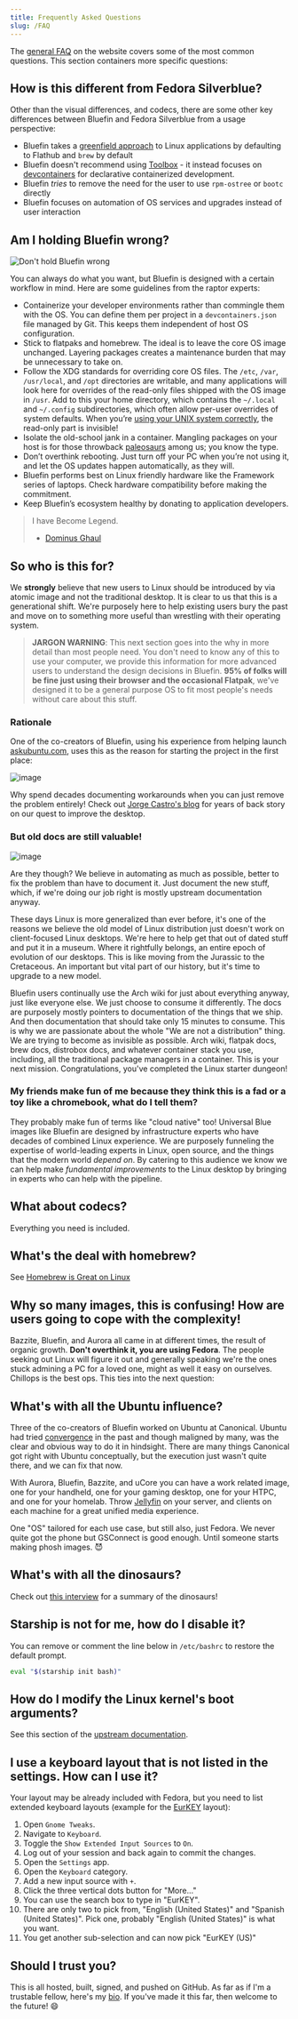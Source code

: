 ```yaml
---
title: Frequently Asked Questions
slug: /FAQ
---
```


The [general FAQ](https://projectbluefin.io/#scene-faq) on the website covers some of the most common questions. This section containers more specific questions:

## How is this different from Fedora Silverblue?

Other than the visual differences, and codecs, there are some other key differences between Bluefin and Fedora Silverblue from a usage perspective:

- Bluefin takes a [greenfield approach](https://en.wikipedia.org/wiki/Greenfield_project) to Linux applications by defaulting to Flathub and `brew` by default
- Bluefin doesn't recommend using [Toolbox](https://github.com/containers/toolbox) - it instead focuses on [devcontainers](/bluefin-dx.md#the-cloud-native-development-approach) for declarative containerized development.
- Bluefin _tries_ to remove the need for the user to use `rpm-ostree` or `bootc` directly
- Bluefin focuses on automation of OS services and upgrades instead of user interaction

## Am I holding Bluefin wrong?

![Don't hold Bluefin wrong](https://github.com/user-attachments/assets/6d03851b-5d42-4235-9e1c-3dde7c455946)

You can always do what you want, but Bluefin is designed with a certain workflow in mind. Here are some guidelines from the raptor experts:

- Containerize your developer environments rather than commingle them with the OS. You can define them per project in a `devcontainers.json` file managed by Git. This keeps them independent of host OS configuration.
- Stick to flatpaks and homebrew. The ideal is to leave the core OS image unchanged. Layering packages creates a maintenance burden that may be unnecessary to take on.
- Follow the XDG standards for overriding core OS files. The `/etc`, `/var`, `/usr/local`, and `/opt` directories are writable, and many applications will look here for overrides of the read-only files shipped with the OS image in `/usr`. Add to this your home directory, which contains the `~/.local` and `~/.config` subdirectories, which often allow per-user overrides of system defaults. When you’re [using your UNIX system correctly](https://www.youtube.com/watch?v=JOeY07qKU9c), the read-only part is invisible!
- Isolate the old-school jank in a container. Mangling packages on your host is for those throwback [paleosaurs](https://en.wikipedia.org/wiki/Palaeosaurus) among us; you know the type.
- Don’t overthink rebooting. Just turn off your PC when you’re not using it, and let the OS updates happen automatically, as they will.
- Bluefin performs best on Linux friendly hardware like the Framework series of laptops. Check hardware compatibility before making the commitment.
- Keep Bluefin’s ecosystem healthy by donating to application developers.

> I have Become Legend.
>
> - [Dominus Ghaul](https://www.youtube.com/watch?v=Og-2axO4Bi0)

## So who is this for?

We **strongly** believe that new users to Linux should be introduced by via atomic image and not the traditional desktop. It is clear to us that this is a generational shift. We're purposely here to help existing users bury the past and move on to something more useful than wrestling with their operating system.

> **JARGON WARNING**: This next section goes into the why in more detail than most people need. You don't need to know any of this to use your computer, we provide this information for more advanced users to understand the design decisions in Bluefin. **95% of folks will be fine just using their browser and the occasional Flatpak**, we've designed it to be a general purpose OS to fit most people's needs without care about this stuff.

### Rationale

One of the co-creators of Bluefin, using his experience from helping launch [askubuntu.com](https://askubuntu.com/users/235/jorge-castro), uses this as the reason for starting the project in the first place:

![image](https://github.com/user-attachments/assets/6165e0e3-b60b-4bd1-82a8-b2fdd0595933)

Why spend decades documenting workarounds when you can just remove the problem entirely! Check out [Jorge Castro's blog](https://www.ypsidanger.com/) for years of back story on our quest to improve the desktop.

### But old docs are still valuable!

![image](https://imgs.xkcd.com/comics/wisdom_of_the_ancients.png)

Are they though? We believe in automating as much as possible, better to fix the problem than have to document it. Just document the new stuff, which, if we're doing our job right is mostly upstream documentation anyway.

These days Linux is more generalized than ever before, it's one of the reasons we believe the old model of Linux distribution just doesn't work on client-focused Linux desktops. We're here to help get that out of dated stuff and put it in a museum. Where it rightfully belongs, an entire epoch of evolution of our desktops. This is like moving from the Jurassic to the Cretaceous. An important but vital part of our history, but it's time to upgrade to a new model.

Bluefin users continually use the Arch wiki for just about everything anyway, just like everyone else. We just choose to consume it differently. The docs are purposely mostly pointers to documentation of the things that we ship. And then documentation that should take only 15 minutes to consume. This is why we are passionate about the whole "We are not a distribution" thing. We are trying to become as invisible as possible. Arch wiki, flatpak docs, brew docs, distrobox docs, and whatever container stack you use, including, all the traditional package managers in a container. This is your next mission. Congratulations, you've completed the Linux starter dungeon!

### My friends make fun of me because they think this is a fad or a toy like a chromebook, what do I tell them?

They probably make fun of terms like "cloud native" too! Universal Blue images like Bluefin are designed by infrastructure experts who have decades of combined Linux experience. We are purposely funneling the expertise of world-leading experts in Linux, open source, and the things that the modern world _depend on_. By catering to this audience we know we can help make _fundamental improvements_ to the Linux desktop by bringing in experts who can help with the pipeline.

## What about codecs?

Everything you need is included.

## What's the deal with homebrew?

See [Homebrew is Great on Linux](https://www.ypsidanger.com/homebrew-is-great-on-linux/)

## Why so many images, this is confusing! How are users going to cope with the complexity!

Bazzite, Bluefin, and Aurora all came in at different times, the result of organic growth. **Don't overthink it, you are using Fedora**. The people seeking out Linux will figure it out and generally speaking we're the ones stuck admining a PC for a loved one, might as well it easy on ourselves. Chillops is the best ops. This ties into the next question:

## What's with all the Ubuntu influence?

Three of the co-creators of Bluefin worked on Ubuntu at Canonical. Ubuntu had tried [convergence](https://wiki.ubuntu.com/Convergence) in the past and though maligned by many, was the clear and obvious way to do it in hindsight. There are many things Canonical got right with Ubuntu conceptually, but the execution just wasn't quite there, and we can fix that now.

With Aurora, Bluefin, Bazzite, and uCore you can have a work related image, one for your handheld, one for your gaming desktop, one for your HTPC, and one for your homelab. Throw [Jellyfin](https://jellyfin.org/) on your server, and clients on each machine for a great unified media experience.

One "OS" tailored for each use case, but still also, just Fedora. We never quite got the phone but GSConnect is good enough. Until someone starts making phosh images. 😈

## What's with all the dinosaurs?

Check out [this interview](https://youtu.be/XpKFcLqbd-A?si=URBJa_IzxU18UObY&t=2451) for a summary of the dinosaurs!

## Starship is not for me, how do I disable it?

You can remove or comment the line below in `/etc/bashrc` to restore the default prompt.

```bash
eval "$(starship init bash)"
```

## How do I modify the Linux kernel's boot arguments?

See this section of the [upstream documentation](https://docs.fedoraproject.org/en-US/fedora-coreos/kernel-args/#_modifying_kernel_arguments_on_existing_systems).

## I use a keyboard layout that is not listed in the settings. How can I use it?

Your layout may be already included with Fedora, but you need to list extended keyboard layouts (example for the [EurKEY](https://eurkey.steffen.bruentjen.eu/start.html) layout):

1. Open `Gnome Tweaks`.
2. Navigate to `Keyboard`.
3. Toggle the `Show Extended Input Sources` to `On`.
4. Log out of your session and back again to commit the changes.
5. Open the `Settings` app.
6. Open the `Keyboard` category.
7. Add a new input source with `+`.
8. Click the three vertical dots button for "More..."
9. You can use the search box to type in "EurKEY".
10. There are only two to pick from, "English (United States)" and "Spanish (United States)". Pick one, probably "English (United States)" is what you want.
11. You get another sub-selection and can now pick "EurKEY (US)"

## Should I trust you?

This is all hosted, built, signed, and pushed on GitHub. As far as if I'm a trustable fellow, here's my [bio](https://www.ypsidanger.com/about/). If you've made it this far, then welcome to the future! :smile:
